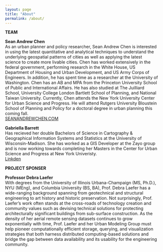 ```yaml
---
layout: page
title: "About"
permalink: /about/
---
```


**TEAM**

**Sean Andrew Chen**\
As an urban planner and policy researcher, Sean Andrew Chen is interested in using the latest quantitative and analytical techniques to understand the underlying geospatial patterns of cities as well as applying the latest science to create more livable cities.
Chen has worked extensively in the federal government, performing research in the White House, US Department of Housing and Urban Development, and US Army Corps of Engineers. In addition, he has spent time as a researcher at the University of Washington.
Chen has an AB and MPA from the Princeton University School of Public and International Affairs. He has also studied at The Juilliard School, University College London Bartlett School of Planning, and National Taiwan University. Currently, Chen attends the New York University Center for Urban Science and Progress. He will attend Rutgers University Bloustein School of Planning and Policy for a doctoral degree in urban planning this coming fall.\
[SEANANDREWCHEN.COM](https://seanandrewchen.com/)


**Gabriella Barrett**\
Has recieved her double Bachelors of Science in Cartography & Geographical Information Systems and Statistics at the University of Wisconsin-Madison. She has worked as a GIS Developer at the Zayo group and is now working towards completing her Masters in the Center for Urban Science and Progress at New York Univeristy.\
[Linkden](https://www.linkedin.com/in/gabriella-barrett-021702136/)

**PROJECT SPONSER**

**Professor Debra Laefer**\
With degrees from the University of Illinois Urbana-Champaign (MS, Ph.D.), NYU (MEng), and Columbia University (BS, BA), Prof. Debra Laefer has a wide-ranging background spanning from geotechnical and structural engineering to art history and historic preservation. Not surprisingly, Prof. Laefer’s work often stands at the cross-roads of technology creation and community values such as devising technical solutions for protecting architecturally significant buildings from sub-surface construction. As the density of her aerial remote sensing datasets continues to grow exponentially with time, Prof. Laefer and her Urban Modeling Group must help pioneer computationally efficient storage, querying, and visualization strategies that both harness distributed computing-based solutions and bridge the gap between data availability and its usability for the engineering community.
